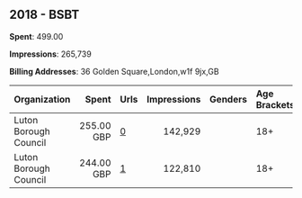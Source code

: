 ## 2018 - BSBT 
**Spent**: 499.00

**Impressions**: 265,739

**Billing Addresses**: 36 Golden Square,London,w1f 9jx,GB

|Organization|Spent|Urls|Impressions|Genders|Age Brackets|Country Codes|
|:---|---:|:---|---:|:---|:---|:---|
|Luton Borough Council|255.00 GBP|[0](https://www.snap.com/political-ads/asset/8a8cb3485665378989afaaeeccfadb10ed195be7b85d98e1c045fecd04caf75d?mediaType=mp4)|142,929||18+|united kingdom|
|Luton Borough Council|244.00 GBP|[1](https://www.snap.com/political-ads/asset/5d3d9b2f65ae65f912d5571d68691e6fb3f9aa7d2dcf721f6ff8aef050e48f76?mediaType=mp4)|122,810||18+|united kingdom|
